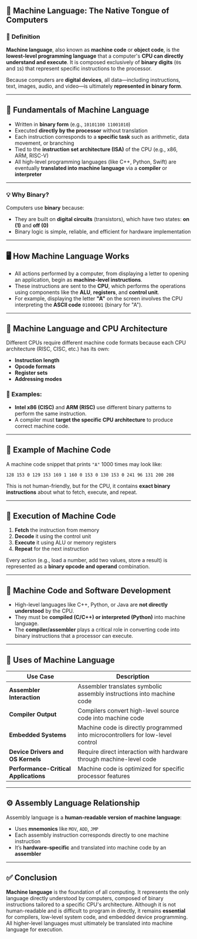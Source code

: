 
## 🧠 **Machine Language: The Native Tongue of Computers**

### 📌 **Definition**

**Machine language**, also known as **machine code** or **object code**, is the **lowest-level programming language** that a computer's **CPU can directly understand and execute**. It is composed exclusively of **binary digits** (`0`s and `1`s) that represent specific instructions to the processor.

Because computers are **digital devices**, all data—including instructions, text, images, audio, and video—is ultimately **represented in binary form**.

---

## 🧱 **Fundamentals of Machine Language**

* Written in **binary form** (e.g., `10101100 11001010`)
* Executed **directly by the processor** without translation
* Each instruction corresponds to a **specific task** such as arithmetic, data movement, or branching
* Tied to the **instruction set architecture (ISA)** of the CPU (e.g., x86, ARM, RISC-V)
* All high-level programming languages (like C++, Python, Swift) are eventually **translated into machine language** via a **compiler** or **interpreter**

---

### 💡 **Why Binary?**

Computers use **binary** because:

* They are built on **digital circuits** (transistors), which have two states: **on (1)** and **off (0)**
* Binary logic is simple, reliable, and efficient for hardware implementation

---

## 🖥️ **How Machine Language Works**

* All actions performed by a computer, from displaying a letter to opening an application, begin as **machine-level instructions**.
* These instructions are sent to the **CPU**, which performs the operations using components like the **ALU**, **registers**, and **control unit**.
* For example, displaying the letter **"A"** on the screen involves the CPU interpreting the **ASCII code** `01000001` (binary for "A").

---

## 🧠 **Machine Language and CPU Architecture**

Different CPUs require different machine code formats because each CPU architecture (RISC, CISC, etc.) has its own:

* **Instruction length**
* **Opcode formats**
* **Register sets**
* **Addressing modes**

### 🔸 Examples:

* **Intel x86 (CISC)** and **ARM (RISC)** use different binary patterns to perform the same instruction.
* A compiler must **target the specific CPU architecture** to produce correct machine code.

---

## 🧾 **Example of Machine Code**

A machine code snippet that prints `"A"` 1000 times may look like:

```
128 153 0 129 153 169 1 160 0 153 0 130 153 0 241 96 131 200 208
```

This is not human-friendly, but for the CPU, it contains **exact binary instructions** about what to fetch, execute, and repeat.

---

## 🔁 **Execution of Machine Code**

1. **Fetch** the instruction from memory
2. **Decode** it using the control unit
3. **Execute** it using ALU or memory registers
4. **Repeat** for the next instruction

Every action (e.g., load a number, add two values, store a result) is represented as a **binary opcode and operand** combination.

---

## 🧩 **Machine Code and Software Development**

* High-level languages like C++, Python, or Java are **not directly understood** by the CPU.
* They must be **compiled (C/C++) or interpreted (Python)** into machine language.
* The **compiler/assembler** plays a critical role in converting code into binary instructions that a processor can execute.

---

## 🔨 **Uses of Machine Language**

| Use Case                              | Description                                                                     |
| ------------------------------------- | ------------------------------------------------------------------------------- |
| **Assembler Interaction**             | Assembler translates symbolic assembly instructions into machine code           |
| **Compiler Output**                   | Compilers convert high-level source code into machine code                      |
| **Embedded Systems**                  | Machine code is directly programmed into microcontrollers for low-level control |
| **Device Drivers and OS Kernels**     | Require direct interaction with hardware through machine-level code             |
| **Performance-Critical Applications** | Machine code is optimized for specific processor features                       |

---

## ⚙️ **Assembly Language Relationship**

Assembly language is a **human-readable version of machine language**:

* Uses **mnemonics** like `MOV`, `ADD`, `JMP`
* Each assembly instruction corresponds directly to one machine instruction
* It’s **hardware-specific** and translated into machine code by an **assembler**

---

## ✅ **Conclusion**

**Machine language** is the foundation of all computing. It represents the only language directly understood by computers, composed of binary instructions tailored to a specific CPU's architecture. Although it is not human-readable and is difficult to program in directly, it remains **essential** for compilers, low-level system code, and embedded device programming. All higher-level languages must ultimately be translated into machine language for execution.

